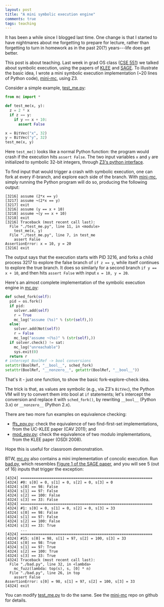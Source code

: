 ```yaml
---
layout: post
title: "A mini symbolic execution engine"
comments: true
tags: teaching
---
```


It has been a while since I blogged last time.  One change is that
I started to have nightmares about me forgetting to prepare for
lecture, rather than forgetting to turn in homework as in the past
20(?) years---life does get better.

This post is about teaching.
Last week in grad OS class ([CSE 551]) we talked about
symbolic execution, using the papers of [KLEE] and [SAGE].
To illustrate the basic idea, I wrote a mini symbolic execution
implementation (~20 lines of Python code), [mini-mc], using Z3.

[CSE 551]: http://courses.cs.washington.edu/courses/cse551/15sp/
[KLEE]: http://klee.github.io/
[SAGE]: http://research.microsoft.com/en-us/um/people/pg/public_psfiles/ndss2008.pdf

Consider a simple example, [test_me.py]:

```python
from mc import *

def test_me(x, y):
  z = 2 * x
  if z == y:
    if y == x + 10:
      assert False

x = BitVec("x", 32)
y = BitVec("y", 32)
test_me(x, y)
```

Here `test_me()` looks like a normal Python function:
the program would crash if the execution hits `assert False`.
The two input variables `x` and `y` are initialized to symbolic 32-bit integers,
through
[Z3's python interface](http://research.microsoft.com/en-us/um/redmond/projects/z3/z3.html).

To find input that would trigger a crash with symbolic execution,
one can fork at every if-branch, and explore each side of the branch.
With [mini-mc], simply running the Python program will do so,
producing the following output:

	[3216] assume (2*x == y)
	[3217] assume ¬(2*x == y)
	[3217] exit
	[3216] assume (y == x + 10)
	[3218] assume ¬(y == x + 10)
	[3218] exit
	[3216] Traceback (most recent call last):
	  File "./test_me.py", line 11, in <module>
	    test_me(x, y)
	  File "./test_me.py", line 7, in test_me
	    assert False
	AssertionError: x = 10, y = 20
	[3216] exit

The output says that the execution starts with PID 3216,
and forks a child process 3217 to explore the false branch of `if z == y`,
while itself continues to explore the true branch.
It does so similarly for a second branch `if y == x + 10`,
and then hits `assert False` with input `x = 10, y = 20`.

Here's an almost complete implementation of the symbolic execution
engine in [mc.py]:

```python
def sched_fork(self):
  pid = os.fork()
  if pid:
    solver.add(self)
    r = True
    mc_log("assume (%s)" % (str(self),))
  else:
    solver.add(Not(self))
    r = False
    mc_log("assume ¬(%s)" % (str(self),))
  if solver.check() != sat:
    mc_log("unreachable")
    sys.exit(0)
  return r
# intercept BoolRef -> bool conversions
setattr(BoolRef, "__bool__", sched_fork)
setattr(BoolRef, "__nonzero__", getattr(BoolRef, "__bool__"))
```

That's it - just one function, to show the basic fork-explore-check idea.

The trick is that, as values are symbolic (e.g., via Z3's `BitVec`),
the Python VM will try to convert them into bool at `if` statements;
let's intercept the conversion and replace it with `sched_fork()`,
by rewriting `__bool__` (Python 3.x) or `__nonzero__` (Python 2.x).

There are two more fun examples on equivalence checking:

- [ffs_eqv.py](https://github.com/xiw/mini-mc/blob/master/ffs_eqv.py):
check the equivalence of two find-first-set implementations,
from the UC-KLEE paper (CAV 2011); and
- [mod_eqv.py](https://github.com/xiw/mini-mc/blob/master/mod_eqv.py):
check the equivalence of two modulo implementations,
from the KLEE paper (OSDI 2008).

Hope this is useful for classroom demonstration.

BTW, [mc.py] also contains a mini implementation of concolic execution.
Run [bad.py], which resembles [Figure 1 of the SAGE paper][sage],
and you will see 5 (out of 16) inputs that trigger the exception:

	[4324] ============================================================
	[4324] #0: s[0] = 0, s[1] = 0, s[2] = 0, s[3] = 0
	[4324] s[0] == 98: False
	[4324] s[1] == 97: False
	[4324] s[2] == 100: False
	[4324] s[3] == 33: False
	[4324] ============================================================
	[4324] #1: s[0] = 0, s[1] = 0, s[2] = 0, s[3] = 33
	[4324] s[0] == 98: False
	[4324] s[1] == 97: False
	[4324] s[2] == 100: False
	[4324] s[3] == 33: True
	       ...
	[4324] ============================================================
	[4324] #15: s[0] = 98, s[1] = 97, s[2] = 100, s[3] = 33
	[4324] s[0] == 98: True
	[4324] s[1] == 97: True
	[4324] s[2] == 100: True
	[4324] s[3] == 33: True
	[4324] Traceback (most recent call last):
	  File "./bad.py", line 32, in <lambda>
	    mc_fuzz(lambda: top(s), s, [0] * n)
	  File "./bad.py", line 26, in top
	    assert False
	AssertionError: s[0] = 98, s[1] = 97, s[2] = 100, s[3] = 33
	[4324] exit

You can modify [test_me.py] to do the same.  See the [mini-mc] repo
on github for details.

[mc.py]: https://github.com/xiw/mini-mc/blob/master/mc.py
[test_me.py]: https://github.com/xiw/mini-mc/blob/master/test_me.py
[bad.py]: https://github.com/xiw/mini-mc/blob/master/bad.py
[mini-mc]: https://github.com/xiw/mini-mc
